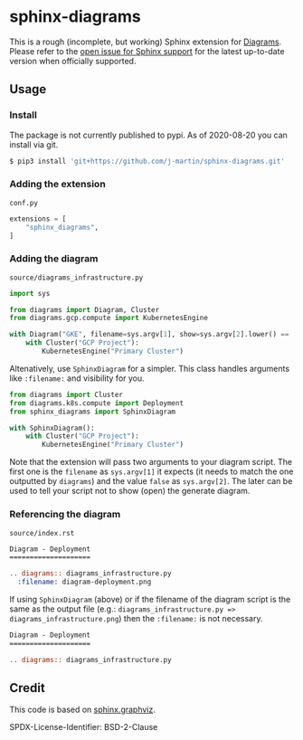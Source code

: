 # sphinx-diagrams

This is a rough (incomplete, but working) Sphinx extension for
[Diagrams](https://github.com/mingrammer/diagrams). Please refer to the [open
issue for Sphinx support](https://github.com/mingrammer/diagrams/issues/2) for
the latest up-to-date version when officially supported.

## Usage

### Install

The package is not currently published to pypi. As of 2020-08-20 you can install
via git.

```bash
$ pip3 install 'git+https://github.com/j-martin/sphinx-diagrams.git'
```

### Adding the extension

`conf.py`

```conf.py
extensions = [
    "sphinx_diagrams",
]
```

### Adding the diagram

`source/diagrams_infrastructure.py`

```python
import sys

from diagrams import Diagram, Cluster
from diagrams.gcp.compute import KubernetesEngine

with Diagram("GKE", filename=sys.argv[1], show=sys.argv[2].lower() == 'true'):
    with Cluster("GCP Project"):
        KubernetesEngine("Primary Cluster")
```

Altenatively, use `SphinxDiagram` for a simpler. This class handles arguments
like `:filename:` and visibility for you.

```python
from diagrams import Cluster
from diagrams.k8s.compute import Deployment
from sphinx_diagrams import SphinxDiagram

with SphinxDiagram():
    with Cluster("GCP Project"):
        KubernetesEngine("Primary Cluster")

```

Note that the extension will pass two arguments to your diagram script. The
first one is the `filename` as `sys.argv[1]` it expects (it needs to match the
one outputted by `diagrams`) and the value `false` as `sys.argv[2]`. The later
can be used to tell your script not to show (open) the generate diagram.

### Referencing the diagram

`source/index.rst`

```rst
Diagram - Deployment
====================

.. diagrams:: diagrams_infrastructure.py
  :filename: diagram-deployment.png
```

If using `SphinxDiagram` (above) or if the filename of the diagram script is the
same as the output file (e.g.: `diagrams_infrastructure.py =>
diagrams_infrastructure.png`) then the `:filename:` is not necessary.

```rst
Diagram - Deployment
====================

.. diagrams:: diagrams_infrastructure.py
```
## Credit

This code is based on
[sphinx.graphviz](https://github.com/buildthedocs/sphinx.graphviz/).

SPDX-License-Identifier: BSD-2-Clause
